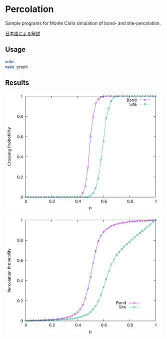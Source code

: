 # Percolation

Sample programs for Monte Carlo simulation of bond- and site-percolation.

[日本語による解説](README_ja.md)

## Usage

```sh
make
make graph
```

## Results

![crossing](crossing.png)

![percolation](percolation.png)